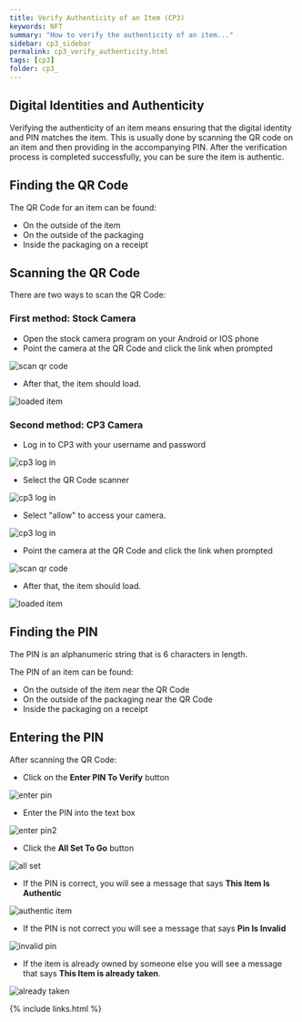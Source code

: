 ```yaml
---
title: Verify Authenticity of an Item (CP3)
keywords: NFT
summary: "How to verify the authenticity of an item..."
sidebar: cp3_sidebar
permalink: cp3_verify_authenticity.html
tags: [cp3]
folder: cp3_
---
```


## Digital Identities and Authenticity

Verifying the authenticity of an item means ensuring that the digital identity and PIN matches the item.   This is usually done by scanning the QR code on an item and then providing in the accompanying PIN.  After the  verification process is completed successfully, you can be sure the item is authentic.

## Finding the QR Code

The QR Code for an item can be found:

* On the outside of the item
* On the outside of the packaging
* Inside the packaging on a receipt

## Scanning the QR Code

There are two ways to scan the QR Code:

### First method: Stock Camera

* Open the stock camera program on your Android or IOS phone
* Point the camera at the QR Code and click the link when prompted

![scan qr code](images/cp3/scan-qr.jpeg)

* After that, the item should load. 

![loaded item](images/cp3/loaded-item.jpeg)

### Second method: CP3 Camera

* Log in to CP3 with your username and password

![cp3 log in](images/cp3/log-in.jpeg)

* Select the QR Code scanner

![cp3 log in](images/cp3/select-scanner.jpeg)

* Select "allow" to access your camera.

![cp3 log in](images/cp3/select-allow.jpeg)

* Point the camera at the QR Code and click the link when prompted

![scan qr code](images/cp3/scan-qr.jpeg)

* After that, the item should load. 

![loaded item](images/cp3/loaded-item.jpeg)

## Finding the PIN

The PIN is an alphanumeric string that is 6 characters in length.

The PIN of an item can be found:

* On the outside of the item near the QR Code
* On the outside of the packaging near the QR Code
* Inside the packaging on a receipt

## Entering the PIN

After scanning the QR Code:

* Click on the **Enter PIN To Verify** button

![enter pin](images/cp3/cp3-enterpin-1.png)

* Enter the PIN into the text box

![enter pin2](images/cp3/cp3-enterpin-2.png)

* Click the **All Set To Go** button

![all set](images/cp3/cp3-enterpin-3.png)

* If the PIN is correct, you will see a message that says **This Item Is Authentic** 

![authentic item](images/cp3/authentic-item.jpeg)

* If the PIN is not correct you will see a message that says **Pin Is Invalid**

![invalid pin](images/cp3/invalid-pin.jpeg)

* If the item is already owned by someone else you will see a message that says **This Item is already taken**.  

![already taken](images/cp3/already-taken.jpeg)

{% include links.html %}
